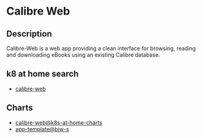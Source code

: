 # Calibre Web

## Description

Calibre-Web is a web app providing a clean interface for browsing, reading and downloading eBooks using an existing Calibre database.

## k8 at home search

- [calibre-web](https://nanne.dev/k8s-at-home-search/#/calibre-web)

## Charts

- [calibre-web@k8s-at-home-charts](https://k8s-at-home.com/charts/)
- [app-template@bjw-s](https://bjw-s.github.io/helm-charts/)
